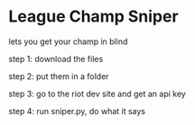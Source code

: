 # League Champ Sniper
lets you get your champ in blind

step 1: download the files

step 2: put them in a folder

step 3: go to the riot dev site and get an api key

step 4: run sniper.py, do what it says

